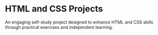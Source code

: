 # HTML and CSS Projects

An engaging self-study project designed to enhance HTML and CSS skills through practical exercises and independent learning.
